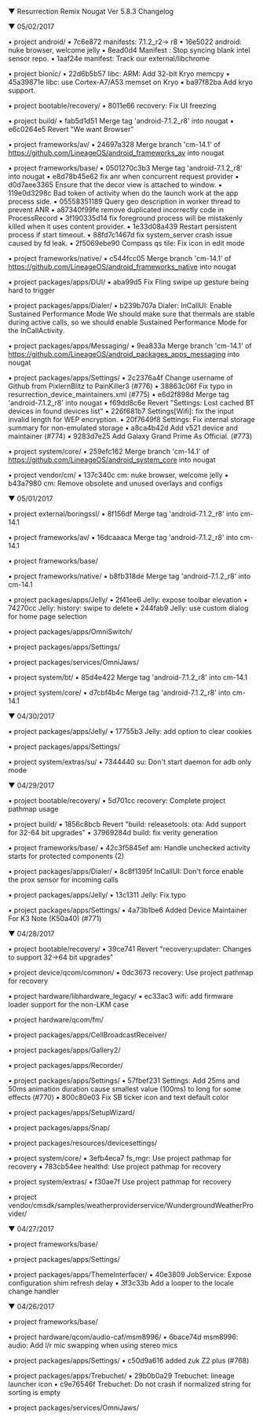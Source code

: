 
 ▼ Resurrection Remix Nougat Ver 5.8.3 Changelog


 ▼ 05/02/2017


 ▪ project android/
 ▪ 7c6e872 manifests: 7.1.2_r2-> r8
 ▪ 16e5022 android: nuke browser, welcome jelly
 ▪ 8ead0d4 Manifest : Stop syncing blank intel sensor repo.
 ▪ 1aaf24e manifest: Track our external/libchrome

 ▪ project bionic/
 ▪ 22d6b5b57 libc: ARM: Add 32-bit Kryo memcpy
 ▪ 45a39871e libc: use Cortex-A7/A53 memset on Kryo
 ▪ ba97f82ba Add kryo support.

 ▪ project bootable/recovery/
 ▪ 8011e66 recovery: Fix UI freezing

 ▪ project build/
 ▪ fab5d1d51 Merge tag 'android-7.1.2_r8' into nougat
 ▪ e6c0264e5 Revert "We want Browser"

 ▪ project frameworks/av/
 ▪ 24697a328 Merge branch 'cm-14.1' of https://github.com/LineageOS/android_frameworks_av into nougat

 ▪ project frameworks/base/
 ▪ 0501270c3b3 Merge tag 'android-7.1.2_r8' into nougat
 ▪ e8d78b45e62 fix anr when concurrent request provider
 ▪ d0d7aee3365 Ensure that the decor view is attached to window.
 ▪ 119e0d3298c Bad token of activity when do the launch work at the app process side.
 ▪ 05558351189 Query geo description in worker thread to prevent ANR
 ▪ a87340f99fe remove duplicated incorrectly code in ProcessRecord
 ▪ 3f190335d14 fix foreground process will be mistakenly killed when it uses content provider.
 ▪ 1e33d08a439 Restart persistent process if start timeout.
 ▪ 88fd7c1467d fix system_server crash issue caused by fd leak.
 ▪ 2f5069ebe90 Compass qs tile: Fix icon in edit mode

 ▪ project frameworks/native/
 ▪ c544fcc05 Merge branch 'cm-14.1' of https://github.com/LineageOS/android_frameworks_native into nougat

 ▪ project packages/apps/DUI/
 ▪ aba99d5 Fix Fling swipe up gesture being hard to trigger

 ▪ project packages/apps/Dialer/
 ▪ b239b707a Dialer: InCallUI: Enable Sustained Performance Mode We should make sure that thermals are stable during active calls, so we should enable Sustained Performance Mode for the InCallActivity.

 ▪ project packages/apps/Messaging/
 ▪ 9ea833a Merge branch 'cm-14.1' of https://github.com/LineageOS/android_packages_apps_messaging into nougat

 ▪ project packages/apps/Settings/
 ▪ 2c2376a4f Change username of Github from PixlernBlitz to PainKiller3 (#776)
 ▪ 38863c06f Fix typo in resurrection_device_maintainers.xml (#775)
 ▪ e6d2f898d Merge tag 'android-7.1.2_r8' into nougat
 ▪ f69dd8c6e Revert "Settings: Lost cached BT devices in found devices list"
 ▪ 226f681b7 Settings[Wifi]: fix the input invalid length for WEP encryption.
 ▪ 20f7649f8 Settings: Fix internal storage summary for non-emulated storage
 ▪ a8ca4b42d Add v521 device and maintainer  (#774)
 ▪ 9283d7e25 Add Galaxy Grand Prime As Official. (#773)

 ▪ project system/core/
 ▪ 259efc162 Merge branch 'cm-14.1' of https://github.com/LineageOS/android_system_core into nougat

 ▪ project vendor/cm/
 ▪ 137c340c cm: nuke browser, welcome jelly
 ▪ b43a7980 cm: Remove obsolete and unused overlays and configs

 ▼ 05/01/2017


 ▪ project external/boringssl/
 ▪ 8f156df Merge tag 'android-7.1.2_r8' into cm-14.1

 ▪ project frameworks/av/
 ▪ 16dcaaaca Merge tag 'android-7.1.2_r8' into cm-14.1

 ▪ project frameworks/base/

 ▪ project frameworks/native/
 ▪ b8fb318de Merge tag 'android-7.1.2_r8' into cm-14.1

 ▪ project packages/apps/Jelly/
 ▪ 2f41ee6 Jelly: expose toolbar elevation
 ▪ 74270cc Jelly: history: swipe to delete
 ▪ 244fab9 Jelly: use custom dialog for home page selection

 ▪ project packages/apps/OmniSwitch/

 ▪ project packages/apps/Settings/

 ▪ project packages/services/OmniJaws/

 ▪ project system/bt/
 ▪ 85d4e422 Merge tag 'android-7.1.2_r8' into cm-14.1

 ▪ project system/core/
 ▪ d7cbf4b4c Merge tag 'android-7.1.2_r8' into cm-14.1

 ▼ 04/30/2017


 ▪ project packages/apps/Jelly/
 ▪ 17755b3 Jelly: add option to clear cookies

 ▪ project packages/apps/Settings/

 ▪ project system/extras/su/
 ▪ 7344440 su: Don't start daemon for adb only mode

 ▼ 04/29/2017


 ▪ project bootable/recovery/
 ▪ 5d701cc recovery: Complete project pathmap usage

 ▪ project build/
 ▪ 1856c8bcb Revert "build: releasetools: ota: Add support for 32-64 bit upgrades"
 ▪ 37969284d build: fix verity generation

 ▪ project frameworks/base/
 ▪ 42c3f5845ef am: Handle unchecked activity starts for protected components (2)

 ▪ project packages/apps/Dialer/
 ▪ 8c8f1395f InCallUI: Don't force enable the prox sensor for incoming calls

 ▪ project packages/apps/Jelly/
 ▪ 13c1311 Jelly: Fix typo

 ▪ project packages/apps/Settings/
 ▪ 4a73b1be6 Added Device Maintainer For K3 Note (K50a40) (#771)

 ▼ 04/28/2017


 ▪ project bootable/recovery/
 ▪ 39ce741 Revert "recovery:updater: Changes to support 32->64 bit upgrades"

 ▪ project device/qcom/common/
 ▪ 0dc3673 recovery: Use project pathmap for recovery

 ▪ project hardware/libhardware_legacy/
 ▪ ec33ac3 wifi: add firmware loader support for the non-LKM case

 ▪ project hardware/qcom/fm/

 ▪ project packages/apps/CellBroadcastReceiver/

 ▪ project packages/apps/Gallery2/

 ▪ project packages/apps/Recorder/

 ▪ project packages/apps/Settings/
 ▪ 57fbef231 Settings: Add 25ms and 50ms animation duration cause smallest value (100ms) to long for some effects (#770)
 ▪ 800c80e03 Fix SB ticker icon and text default color

 ▪ project packages/apps/SetupWizard/

 ▪ project packages/apps/Snap/

 ▪ project packages/resources/devicesettings/

 ▪ project system/core/
 ▪ 3efb4eca7 fs_mgr: Use project pathmap for recovery
 ▪ 783cb54ee healthd: Use project pathmap for recovery

 ▪ project system/extras/
 ▪ f30ae7f Use project pathmap for recovery

 ▪ project vendor/cmsdk/samples/weatherproviderservice/WundergroundWeatherProvider/

 ▼ 04/27/2017


 ▪ project frameworks/base/

 ▪ project packages/apps/Settings/

 ▪ project packages/apps/ThemeInterfacer/
 ▪ 40e3809 JobService: Expose configuration shim refresh delay
 ▪ 3f3c33b Add a looper to the locale change handler

 ▼ 04/26/2017


 ▪ project frameworks/base/

 ▪ project hardware/qcom/audio-caf/msm8996/
 ▪ 6bace74d msm8996: audio: Add l/r mic swapping when using stereo mics

 ▪ project packages/apps/Settings/
 ▪ c50d9a616 added zuk Z2 plus (#768)

 ▪ project packages/apps/Trebuchet/
 ▪ 29b0b0a29 Trebuchet: lineage launcher icon
 ▪ c9e76546f Trebuchet: Do not crash if normalized string for sorting is empty

 ▪ project packages/services/OmniJaws/

